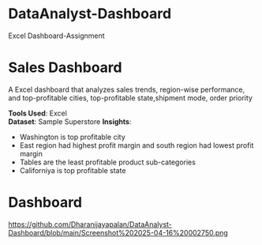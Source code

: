 # DataAnalyst-Dashboard
Excel Dashboard-Assignment
# Sales Dashboard
A Excel dashboard that analyzes sales trends, region-wise performance, and top-profitable cities, top-profitable state,shipment mode, order priority

**Tools Used**: Excel  
**Dataset**: Sample Superstore 
**Insights**:
- Washington is  top profitable city
- East region had highest profit margin and south region had lowest profit margin
- Tables are the least profitable product sub-categories
- Californiya is top profitable state
  
# Dashboard
https://github.com/Dharanijayapalan/DataAnalyst-Dashboard/blob/main/Screenshot%202025-04-16%20002750.png
